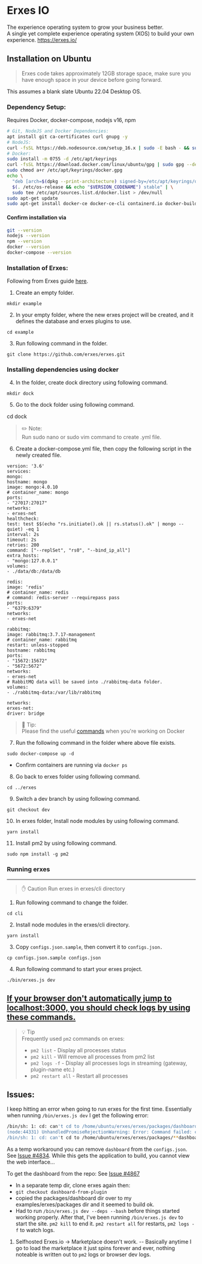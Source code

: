 # Erxes IO

The experience operating system to grow your business better.  
A single yet complete experience operating system (XOS) to build your own experience. https://erxes.io/

## Installation on Ubuntu
 > Erxes code takes approximately 12GB storage space, make sure you have enough space in your device before going forward.

This assumes a blank slate Ubuntu 22.04 Desktop OS. 

### Dependency Setup: 

Requires Docker, docker-compose, nodejs v16, npm

```bash
# Git, NodeJS and Docker Dependencies: 
apt install git ca-certificates curl gnupg -y  
# NodeJS: 
curl -fsSL https://deb.nodesource.com/setup_16.x | sudo -E bash - && sudo apt-get install -y nodejs
# Docker: 
sudo install -m 0755 -d /etc/apt/keyrings
curl -fsSL https://download.docker.com/linux/ubuntu/gpg | sudo gpg --dearmor -o /etc/apt/keyrings/docker.gpg
sudo chmod a+r /etc/apt/keyrings/docker.gpg
echo \
  "deb [arch=$(dpkg --print-architecture) signed-by=/etc/apt/keyrings/docker.gpg] https://download.docker.com/linux/ubuntu \
  $(. /etc/os-release && echo "$VERSION_CODENAME") stable" | \
  sudo tee /etc/apt/sources.list.d/docker.list > /dev/null
sudo apt-get update
sudo apt-get install docker-ce docker-ce-cli containerd.io docker-buildx-plugin docker-compose-plugin
```

#### Confirm installation via
```bash
git --version
nodejs --version
npm --version
docker --version
docker-compose --version
```

### Installation of Erxes: 

Following from Erxes guide [here](https://docs.erxes.io/quickstart/groups/ubuntu).  

1. Create an empty folder.

`mkdir example`

2. In your empty folder, where the new erxes project will be created, and it defines the database and erxes plugins to use.

`cd example`

3. Run following command in the folder.

`git clone https://github.com/erxes/erxes.git`

### Installing dependencies using docker


4. In the folder, create dock directory using following command.

```
mkdir dock
```

5. Go to the dock folder using following command.


cd dock
> ✏️ Note:  
> Run sudo nano or sudo vim command to create .yml file.

6. Create a docker-compose.yml file, then copy the following script in the newly created file.

```docker-compose
version: '3.6'
services:
mongo:
hostname: mongo
image: mongo:4.0.10
# container_name: mongo
ports:
- "27017:27017"
networks:
- erxes-net
healthcheck:
test: test $$(echo "rs.initiate().ok || rs.status().ok" | mongo --quiet) -eq 1
interval: 2s
timeout: 2s
retries: 200
command: ["--replSet", "rs0", "--bind_ip_all"]
extra_hosts:
- "mongo:127.0.0.1"
volumes:
- ./data/db:/data/db

redis:
image: 'redis'
# container_name: redis
# command: redis-server --requirepass pass
ports:
- "6379:6379"
networks:
- erxes-net

rabbitmq:
image: rabbitmq:3.7.17-management
# container_name: rabbitmq
restart: unless-stopped
hostname: rabbitmq
ports:
- "15672:15672"
- "5672:5672"
networks:
- erxes-net
# RabbitMQ data will be saved into ./rabbitmq-data folder.
volumes:
- ./rabbitmq-data:/var/lib/rabbitmq

networks:
erxes-net:
driver: bridge
```
>  Tip:   
> Please find the useful [commands](https://docs.docker.com/engine/reference/commandline/compose_images/#related-commands) when you're working on Docker

7. Run the following command in the folder where above file exists.

`sudo docker-compose up -d`

   - Confirm containers are running via `docker ps`

8. Go back to erxes folder using following command.

```
cd ../erxes
```
9. Switch a dev branch by using following command.

```
git checkout dev
```

10. In erxes folder, Install node modules by using following command.

```
yarn install
```

11. Install pm2 by using following command.

```
sudo npm install -g pm2
```

### Running erxes
---

>✋ Caution
Run erxes in erxes/cli directory

1. Run following command to change the folder.

`cd cli`

2. Install node modules in the erxes/cli directory.

`yarn install`

3. Copy `configs.json.sample`, then convert it to `configs.json.`

`cp configs.json.sample configs.json`

4. Run following command to start your erxes project.

`./bin/erxes.js dev` 

## [If your browser don't automatically jump to localhost:3000, you should check logs by using these commands.](https://docs.erxes.io/quickstart/groups/ubuntu#if-your-browser-dont-automatically-jump-to-localhost-3000-you-should-check-logs-by-using-these-commands)

> 💡 Tip  
Frequently used `pm2` commands on erxes:
> 
> - `pm2 list` - Display all processes status
> - `pm2 kill` - Will remove all processes from pm2 list
> - `pm2 logs -f` - Display all processes logs in streaming (gateway, plugin-name etc.)
> - `pm2 restart all` - Restart all processes

## Issues: 

I keep hitting an error when going to run erxes for the first time. Essentially when running `/bin/erxes.js dev` I get the following error: 

```bash
/bin/sh: 1: cd: can't cd to /home/ubuntu/erxes/erxes/packages/dashboard
(node:44331) UnhandledPromiseRejectionWarning: Error: Command failed: cd /home/ubuntu/erxes/erxes/packages/dashboard && yarn install
/bin/sh: 1: cd: can't cd to /home/ubuntu/erxes/erxes/packages/**dashboard**
```

As a temp workaround you can remove `dashboard` from the `configs.json`. See [Issue #4834](https://github.com/erxes/erxes/issues/4834). While this gets the application to build, you cannot view the web interface...

To get the dashboard from the repo: See [Issue #4867](https://github.com/erxes/erxes/issues/4867)

- In a separate temp dir, clone erxes again then: 
- `git checkout dashboard-from-plugin`
- copied the packages/dashboard dir over to my examples/erxes/packages dir and it seemed to build ok.
- Had to run `/bin/erxes.js dev --deps --bash` before things started working properly. After that, I've been running `/bin/erxes.js dev` to start the site. `pm2 kill` to end it. `pm2 restart all` for restarts, `pm2 logs -f` to watch logs. 

1. Selfhosted Erxes.io -> Marketplace doesn't work. -- Basically anytime I go to load the marketplace it just spins forever and ever, nothing noteable is written out to `pm2` logs or browser dev logs. 